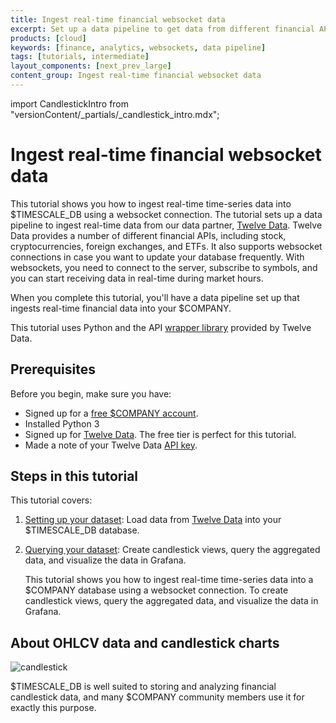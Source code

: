 ```yaml
---
title: Ingest real-time financial websocket data
excerpt: Set up a data pipeline to get data from different financial APIs
products: [cloud]
keywords: [finance, analytics, websockets, data pipeline]
tags: [tutorials, intermediate]
layout_components: [next_prev_large]
content_group: Ingest real-time financial websocket data
---
```


import CandlestickIntro from "versionContent/_partials/_candlestick_intro.mdx";

# Ingest real-time financial websocket data

This tutorial shows you how to ingest real-time time-series data into
$TIMESCALE_DB using a websocket connection. The tutorial sets up a data pipeline
to ingest real-time data from our data partner, [Twelve Data][twelve-data].
Twelve Data provides a number of different financial APIs, including stock,
cryptocurrencies, foreign exchanges, and ETFs. It also supports websocket
connections in case you want to update your database frequently. With
websockets, you need to connect to the server, subscribe to symbols, and you can
start receiving data in real-time during market hours.

When you complete this tutorial, you'll have a data pipeline set
up that ingests real-time financial data into your $COMPANY.

This tutorial uses Python and the API
[wrapper library][twelve-wrapper] provided by Twelve Data.

## Prerequisites

Before you begin, make sure you have:

*   Signed up for a [free $COMPANY account][cloud-install].
*   Installed Python 3
*   Signed up for [Twelve Data][twelve-signup]. The free tier is perfect for
    this tutorial.
*   Made a note of your Twelve Data [API key](https://twelvedata.com/account/api-keys).

## Steps in this tutorial

This tutorial covers:

1.  [Setting up your dataset][financial-ingest-dataset]: Load data from
    [Twelve Data][twelve-data] into your $TIMESCALE_DB database.
1.  [Querying your dataset][financial-ingest-query]: Create candlestick views, query
    the aggregated data, and visualize the data in Grafana.

    This tutorial shows you how to ingest real-time time-series data into a $COMPANY
    database using a websocket connection. To create candlestick views, query the
    aggregated data, and visualize the data in Grafana.

## About OHLCV data and candlestick charts

<CandlestickIntro />

![candlestick](https://assets.timescale.com/docs/images/tutorials/intraday-stock-analysis/candlestick_fig.png)

$TIMESCALE_DB is well suited to storing and analyzing financial candlestick data,
and many $COMPANY community members use it for exactly this purpose.

[cloud-install]: /getting-started/:currentVersion:/#create-your-timescale-account
[financial-ingest-dataset]: /tutorials/:currentVersion:/financial-ingest-real-time/financial-ingest-dataset/
[financial-ingest-query]: /tutorials/:currentVersion:/financial-ingest-real-time/financial-ingest-query/
[twelve-data]: https://twelvedata.com/
[twelve-signup]: https://twelvedata.com/login
[twelve-wrapper]: https://github.com/twelvedata/twelvedata-python
